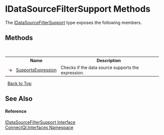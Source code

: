 # IDataSourceFilterSupport Methods
 

The <a href="T_ConnectQl_Interfaces_IDataSourceFilterSupport">IDataSourceFilterSupport</a> type exposes the following members.


## Methods
&nbsp;<table><tr><th></th><th>Name</th><th>Description</th></tr><tr><td>![Public method](media/pubmethod.gif "Public method")</td><td><a href="M_ConnectQl_Interfaces_IDataSourceFilterSupport_SupportsExpression">SupportsExpression</a></td><td>
Checks if the data source supports the expression.</td></tr></table>&nbsp;
<a href="#idatasourcefiltersupport-methods">Back to Top</a>

## See Also


#### Reference
<a href="T_ConnectQl_Interfaces_IDataSourceFilterSupport">IDataSourceFilterSupport Interface</a><br /><a href="N_ConnectQl_Interfaces">ConnectQl.Interfaces Namespace</a><br />